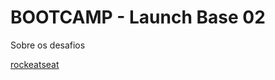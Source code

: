 # BOOTCAMP - Launch Base 02

Sobre os desafios

[rockeatseat](https://github.com/Rocketseat/bootcamp-launchbase-desafios-02/tree/master/desafios)
